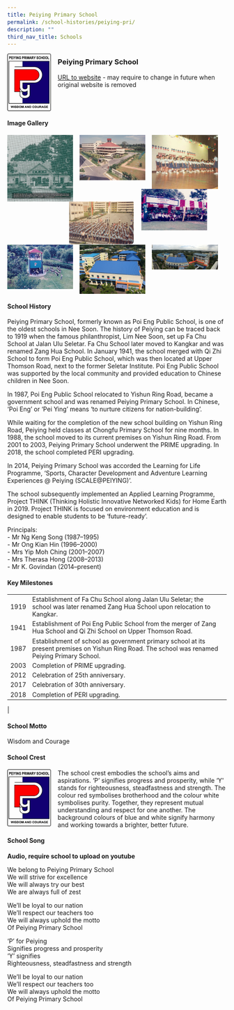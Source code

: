 ```yaml
---
title: Peiying Primary School
permalink: /school-histories/peiying-pri/
description: ""
third_nav_title: Schools
---
```

<img src="/images/peiyingpri1.png" style="width:20%;margin-right:15px;" align = "left">

### **Peiying Primary School**
[URL to website](https://peiyingpri.moe.edu.sg/) - may require to change in future when original website is removed

<br clear="left">

#### **Image Gallery**

<p><a href="https://staging.d1yxymztqoj7qn.amplifyapp.com/images/peiyingpri2.jpg">  
<img src="/images/peiyingpri2.jpg" style="width:30%;margin-right:15px;" align = "left">
</a></p>

<p><a href="https://staging.d1yxymztqoj7qn.amplifyapp.com/images/peiyingpri3.jpg">  
<img src="/images/peiyingpri3.jpg" style="width:30%;margin-right:15px;" align = "left">
</a></p>

<p><a href="https://staging.d1yxymztqoj7qn.amplifyapp.com/images/peiyingpri4.jpg">  
<img src="/images/peiyingpri4.jpg" style="width:30%;margin-right:15px;" align = "left">
</a></p>

<p><a href="https://staging.d1yxymztqoj7qn.amplifyapp.com/images/peiyingpri7.jpg">  
<img src="/images/peiyingpri7.jpg" style="width:30%;margin-right:45px;" align = "right">
</a></p>

<p><a href="https://staging.d1yxymztqoj7qn.amplifyapp.com/images/peiyingpri6.jpg">  
<img src="/images/peiyingpri6.jpg" style="width:30%;margin-right:15px;" align = "right">
</a></p>

<p><a href="https://staging.d1yxymztqoj7qn.amplifyapp.com/images/peiyingpri5.jpg">  
<img src="/images/peiyingpri5.jpg" style="width:30%;margin-right:15px;" align = "left">
</a></p>

<p><a href="https://staging.d1yxymztqoj7qn.amplifyapp.com/images/peiyingpri8.jpg">  
<img src="/images/peiyingpri8.jpg" style="width:30%;margin-right:15px;" align = "left">
</a></p>

<p><a href="https://staging.d1yxymztqoj7qn.amplifyapp.com/images/peiyingpri9.jpg">  
<img src="/images/peiyingpri9.jpg" style="width:30%;margin-right:15px;" align = "left">
</a></p>

<br clear="left">

#### **School History**
Peiying Primary School, formerly known as Poi Eng Public School, is one of the oldest schools in Nee Soon. The history of Peiying can be traced back to 1919 when the famous philanthropist, Lim Nee Soon, set up Fa Chu School at Jalan Ulu Seletar. Fa Chu School later moved to Kangkar and was renamed Zang Hua School. In January 1941, the school merged with Qi Zhi School to form Poi Eng Public School, which was then located at Upper Thomson Road, next to the former Seletar Institute. Poi Eng Public School was supported by the local community and provided education to Chinese children in Nee Soon.

In 1987, Poi Eng Public School relocated to Yishun Ring Road, became a government school and was renamed Peiying Primary School. In Chinese, ‘Poi Eng’ or ‘Pei Ying’ means ‘to nurture citizens for nation-building’.

While waiting for the completion of the new school building on Yishun Ring Road, Peiying held classes at Chongfu Primary School for nine months. In 1988, the school moved to its current premises on Yishun Ring Road. From 2001 to 2003, Peiying Primary School underwent the PRIME upgrading. In 2018, the school completed PERI upgrading.

In 2014, Peiying Primary School was accorded the Learning for Life Programme, ‘Sports, Character Development and Adventure Learning Experiences @ Peiying (SCALE@PEIYING)’.   
  
The school subsequently implemented an Applied Learning Programme, Project THINK (Thinking Holistic Innovative Networked Kids) for Home Earth in 2019. Project THINK is focused on environment education and is designed to enable students to be ‘future-ready’.

Principals:<br>
\- Mr Ng Keng Song (1987–1995)<br>
\- Mr Ong Kian Hin (1996–2000)<br>
\- Mrs Yip Moh Ching (2001–2007)<br>
\- Mrs Therasa Hong (2008–2013)<br>
\- Mr K. Govindan (2014–present)

#### **Key Milestones**

|  |  |
|:---:|---|
| 1919 | Establishment of Fa Chu School along Jalan Ulu Seletar; the school was later renamed Zang Hua School upon relocation to Kangkar. |
| 1941 | Establishment of Poi Eng Public School from the merger of Zang Hua School and Qi Zhi School on Upper Thomson Road. |
| 1987 | Establishment of school as government primary school at its present premises on Yishun Ring Road. The school was renamed Peiying Primary School. |
| 2003 | Completion of PRIME upgrading. |
| 2012 | Celebration of 25th anniversary. |
| 2017 | Celebration of 30th anniversary. |
| 2018 | Completion of PERI upgrading. |
|

#### **School Motto**
Wisdom and Courage

#### **School Crest**
<img src="/images/peiyingpri1.png" style="width:20%;margin-right:15px;" align = "left">

The school crest embodies the school’s aims and aspirations. ‘P’ signifies progress and prosperity, while ‘Y' stands for righteousness, steadfastness and strength. The colour red symbolises brotherhood and the colour white symbolises purity. Together, they represent mutual understanding and respect for one another. The background colours of blue and white signify harmony and working towards a brighter, better future.

#### **School Song**
**Audio, require school to upload on youtube**

We belong to Peiying Primary School<br>
We will strive for excellence<br>
We will always try our best<br>
We are always full of zest

We’ll be loyal to our nation<br>
We’ll respect our teachers too<br>
We will always uphold the motto<br>
Of Peiying Primary School

‘P’ for Peiying<br>
Signifies progress and prosperity<br>
‘Y’ signifies<br>
Righteousness, steadfastness and strength

We’ll be loyal to our nation<br>
We’ll respect our teachers too<br>
We will always uphold the motto<br>
Of Peiying Primary School